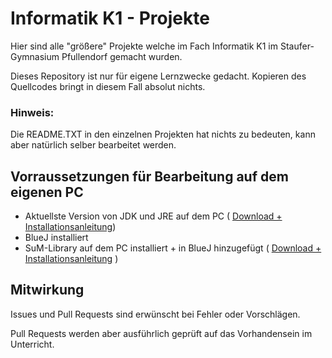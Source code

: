 # Informatik K1 - Projekte

Hier sind alle "größere" Projekte welche im Fach Informatik K1 im Staufer-Gymnasium Pfullendorf gemacht wurden.

Dieses Repository ist nur für eigene Lernzwecke gedacht. Kopieren des Quellcodes bringt in diesem Fall absolut nichts.

### Hinweis:

Die README.TXT in den einzelnen Projekten hat nichts zu bedeuten, kann aber natürlich selber bearbeitet werden.

## Vorraussetzungen für Bearbeitung auf dem eigenen PC

- Aktuellste Version von JDK und JRE auf dem PC ( [Download + Installationsanleitung](www.oracle.com/technetwork/java/javase/downloads/jdk9-downloads-3848520.html )) 
- BlueJ installiert
- SuM-Library auf dem PC installiert + in BlueJ hinzugefügt ( [Download + Installationsanleitung](http://www.mg-werl.de/sum/) )

## Mitwirkung

Issues und Pull Requests sind erwünscht bei Fehler oder Vorschlägen.

Pull Requests werden aber ausführlich geprüft auf das Vorhandensein im Unterricht.
